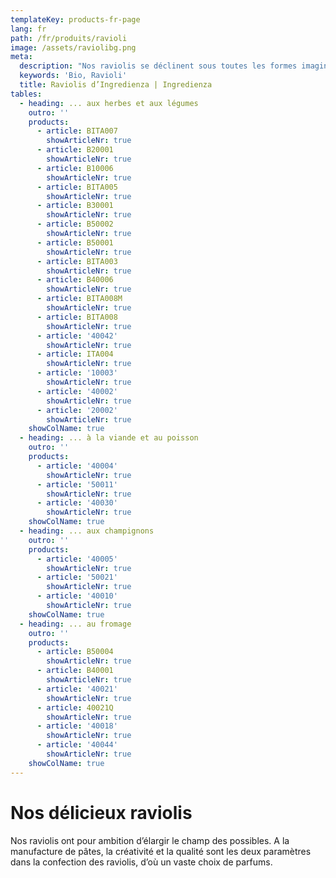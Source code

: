 ```yaml
---
templateKey: products-fr-page
lang: fr
path: /fr/produits/ravioli
image: /assets/raviolibg.png
meta:
  description: "Nos raviolis se déclinent sous toutes les formes imaginables. Les souhaitez-vous farcis à la viande ou au poisson\_? Aux légumes, aux herbes ou au fromage\_? Nous élaborons des raviolis raffinés en explorant le champ des possibles. ► Découvrir notre assortiment de raviolis"
  keywords: 'Bio, Ravioli'
  title: Raviolis d’Ingredienza | Ingredienza
tables:
  - heading: ... aux herbes et aux légumes
    outro: ''
    products:
      - article: BITA007
        showArticleNr: true
      - article: B20001
        showArticleNr: true
      - article: B10006
        showArticleNr: true
      - article: BITA005
        showArticleNr: true
      - article: B30001
        showArticleNr: true
      - article: B50002
        showArticleNr: true
      - article: B50001
        showArticleNr: true
      - article: BITA003
        showArticleNr: true
      - article: B40006
        showArticleNr: true
      - article: BITA008M
        showArticleNr: true
      - article: BITA008
        showArticleNr: true
      - article: '40042'
        showArticleNr: true
      - article: ITA004
        showArticleNr: true
      - article: '10003'
        showArticleNr: true
      - article: '40002'
        showArticleNr: true
      - article: '20002'
        showArticleNr: true
    showColName: true
  - heading: ... à la viande et au poisson
    outro: ''
    products:
      - article: '40004'
        showArticleNr: true
      - article: '50011'
        showArticleNr: true
      - article: '40030'
        showArticleNr: true
    showColName: true
  - heading: ... aux champignons
    outro: ''
    products:
      - article: '40005'
        showArticleNr: true
      - article: '50021'
        showArticleNr: true
      - article: '40010'
        showArticleNr: true
    showColName: true
  - heading: ... au fromage
    outro: ''
    products:
      - article: B50004
        showArticleNr: true
      - article: B40001
        showArticleNr: true
      - article: '40021'
        showArticleNr: true
      - article: 40021Q
        showArticleNr: true
      - article: '40018'
        showArticleNr: true
      - article: '40044'
        showArticleNr: true
    showColName: true
---
```


# Nos délicieux raviolis 

Nos raviolis ont pour ambition d’élargir le champ des possibles. A la
manufacture de pâtes, la créativité et la qualité sont les deux paramètres dans
la confection des raviolis, d’où un vaste choix de parfums.
